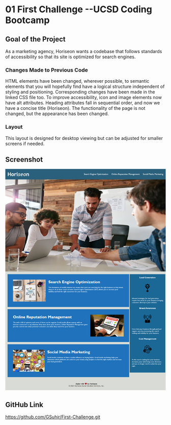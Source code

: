 # 01 First Challenge --UCSD Coding Bootcamp

## Goal of the Project

As a marketing agency, Horiseon wants a codebase that follows standards of
accessibility so that its site is optimized for search engines.

### Changes Made to Previous Code 

HTML elements have been changed, wherever possible, to semantic elements
that you will hopefully find have a logical structure independent of styling
and positioning.  Corresponding changes have been made in the linked CSS 
file too.  To improve accessibility, icon and image elements now have alt
attributes.  Heading attributes fall in sequential order, and now we have a 
concise title (Horiseon).  The functionality of the page is not changed, but the 
appearance has been changed.

### Layout

This layout is designed for desktop viewing but can be adjusted for smaller 
screens if needed.

## Screenshot

![Alt text](Assets/_C__Users_gsuhi_bootcamp_First-Challenge_index.html.png)

## GitHub Link

https://github.com/GSuhir/First-Challenge.git


